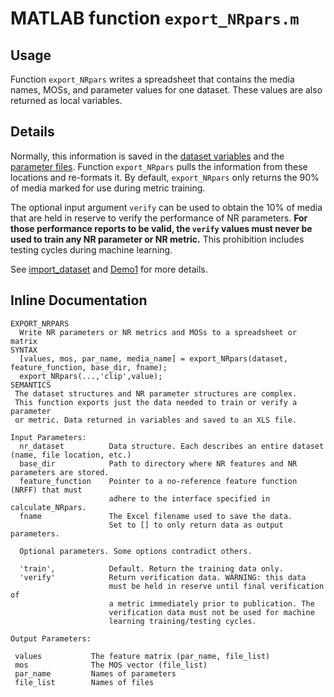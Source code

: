 # MATLAB function `export_NRpars.m`

## Usage

Function `export_NRpars` writes a spreadsheet that contains the media names, MOSs, and parameter values for one dataset.
These values are also returned as local variables. 

## Details
Normally, this information is saved in the [dataset variables](DatasetStructure.md) and the [parameter files](Demo1.md).
Function `export_NRpars` pulls the information from these locations and re-formats it.
By default, `export_NRpars` only returns the 90% of media marked for use during metric training.

The optional input argument `verify` can be used to obtain the 10% of media that are held in reserve to verify the performance of NR parameters.
__For those performance reports to be valid, the `verify` values must never be used to train any NR parameter or NR metric.__
This prohibition includes testing cycles during machine learning. 

See [import_dataset](ImportDataset.md) and [Demo1](Demo1.md) for more details.

## Inline Documentation

```text
EXPORT_NRPARS
  Write NR parameters or NR metrics and MOSs to a spreadsheet or matrix
SYNTAX
  [values, mos, par_name, media_name] = export_NRpars(dataset, feature_function, base_dir, fname);
  export_NRpars(...,'clip',value);
SEMANTICS
 The dataset structures and NR parameter structures are complex.
 This function exports just the data needed to train or verify a parameter
 or metric. Data returned in variables and saved to an XLS file. 

Input Parameters:
  nr_dataset          Data structure. Each describes an entire dataset (name, file location, etc.)
  base_dir            Path to directory where NR features and NR parameters are stored.
  feature_function    Pointer to a no-reference feature function (NRFF) that must 
                      adhere to the interface specified in calculate_NRpars.
  fname               The Excel filename used to save the data. 
                      Set to [] to only return data as output parameters. 

  Optional parameters. Some options contradict others.

  'train',            Default. Return the training data only. 
  'verify'            Return verification data. WARNING: this data
                      must be held in reserve until final verification of
                      a metric immediately prior to publication. The
                      verification data must not be used for machine
                      learning training/testing cycles. 

Output Parameters:

 values           The feature matrix (par_name, file_list)
 mos              The MOS vector (file_list)
 par_name         Names of parameters
 file_list        Names of files
```
